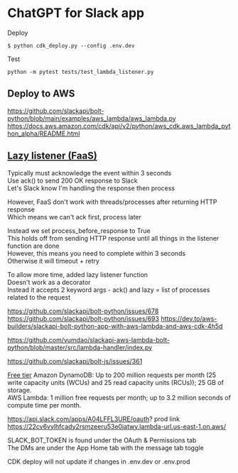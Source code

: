# ChatGPT for Slack app

Deploy
```
$ python cdk_deploy.py --config .env.dev
```

Test
```
python -m pytest tests/test_lambda_listener.py
```


## Deploy to AWS
https://github.com/slackapi/bolt-python/blob/main/examples/aws_lambda/aws_lambda.py
https://docs.aws.amazon.com/cdk/api/v2/python/aws_cdk.aws_lambda_python_alpha/README.html   

## [Lazy listener (FaaS)](https://slack.dev/bolt-python/concepts#lazy-listeners)
Typically must acknowledge the event within 3 seconds    
Use ack() to send 200 OK response to Slack   
Let's Slack know I'm handling the response then process 

However, FaaS don't work with threads/processes after returning HTTP response   
Which means we can't ack first, process later    

Instead we set process_before_response to True   
This holds off from sending HTTP response until all things in the listener function are done   
However, this means you need to complete within 3 seconds    
Otherwise it will timeout + retry    

To allow more time, added lazy listener function    
Doesn't work as a decorator    
Instead it accepts 2 keyword args - ack() and lazy = list of processes related to the request 

https://github.com/slackapi/bolt-python/issues/678
https://github.com/slackapi/bolt-python/issues/693
https://dev.to/aws-builders/slackapi-bolt-python-app-with-aws-lambda-and-aws-cdk-4h5d

https://github.com/vumdao/slackapi-aws-lambda-bolt-python/blob/master/src/lambda-handler/index.py

https://github.com/slackapi/bolt-js/issues/361

[Free tier](https://docs.aws.amazon.com/whitepapers/latest/how-aws-pricing-works/get-started-with-the-aws-free-tier.html)
Amazon DynamoDB: Up to 200 million requests per month (25 write capacity units (WCUs) and 25 read capacity units (RCUs)); 25 GB of storage.    
AWS Lambda: 1 million free requests per month; up to 3.2 million seconds of compute time per month.   

https://api.slack.com/apps/A04LFFL3URE/oauth?
prod link   
https://22cv6vylhfcady2rsmzeeru53e0jatwy.lambda-url.us-east-1.on.aws/

SLACK_BOT_TOKEN is found under the OAuth & Permissions tab      
The DMs are under the App Home tab with the message tab toggle    

CDK deploy will not update if changes in .env.dev or .env.prod   